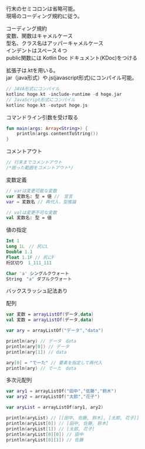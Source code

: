 行末のセミコロンは省略可能。  
現場のコーディング規約に従う。  

コーディング規約  
変数、関数はキャメルケース   
型名、クラス名はアッパーキャメルケース  
インデントはスペース４つ  
public関数には Kotlin Doc ドキュメント(KDoc)をつける  

拡張子は.ktを用いる。  
jar（java形式）や.js(javascript形式)にコンパイル可能。  

```kotlin
// JAVA形式にコンパイル
kotlinc hoge.kt -include-runtime -d hoge.jar
// JavaScript形式にコンパイル
kotlinc hoge.kt -output hoge.js
```

コマンドライン引数を受け取る  
```kotlin
fun main(args: Array<String>) {
    println(args.contentToString())
}
```
  
コメントアウト
```kotlin
// 行末までコメントアウト
/*囲った範囲をコメントアウト*/
```

変数定義
```kotlin
// varは変更可能な変数
var 変数名: 型 = 値 //　宣言
var = 変数名 // 再代入、型推論

// valは変更不可な変数
val 変数名: 型 = 値
```

値の指定

```kotlin
Int 1
Long 1L　// 尻にL
Double 1.1
Float 1.1F // 尻にF
桁区切り　1_111_111

Char 'a' シングルクウォート
String　"a" ダブルクウォート
```

バックスラッシュ記法あり  
  
配列
```kotlin
var 変数 = arrayListOf(データ,data)
val 変数 = arrayListOf(データ,data)

var ary = arrayListOf("データ","data")

println(ary) // データ　data
println(ary[0]) // データ
println(ary[1]) // data

ary[0] = "でーた" // 要素を指定して再代入
println(ary) // でーた　data
```

多次元配列

```kotlin
var ary1 = arrayListOf("田中","佐藤","鈴木")
var ary2 = arrayListOf("太郎","花子")

var aryList = arrayListOf(ary1, ary2)

println(aryList) // [[田中, 佐藤, 鈴木], [太郎, 花子]]
println(aryList[0]) // [田中, 佐藤, 鈴木]
println(aryList[1]) // [太郎, 花子]
println(aryList[0][0]) // 田中
println(aryList[0][1]) // 佐藤
```

